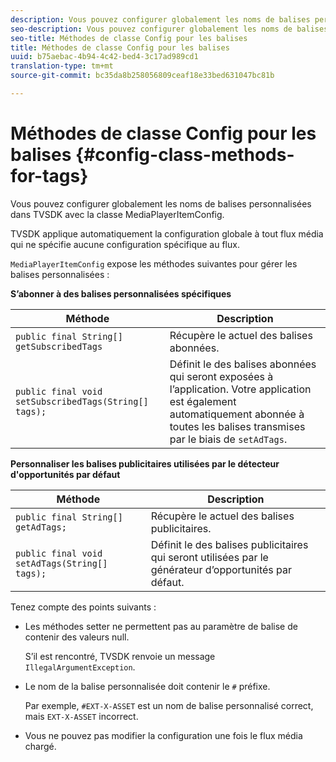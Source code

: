 ```yaml
---
description: Vous pouvez configurer globalement les noms de balises personnalisées dans TVSDK avec la classe MediaPlayerItemConfig.
seo-description: Vous pouvez configurer globalement les noms de balises personnalisées dans TVSDK avec la classe MediaPlayerItemConfig.
seo-title: Méthodes de classe Config pour les balises
title: Méthodes de classe Config pour les balises
uuid: b75aebac-4b94-4c42-bed4-3c17ad989cd1
translation-type: tm+mt
source-git-commit: bc35da8b258056809ceaf18e33bed631047bc81b

---
```



# Méthodes de classe Config pour les balises {#config-class-methods-for-tags}

Vous pouvez configurer globalement les noms de balises personnalisées dans TVSDK avec la classe MediaPlayerItemConfig.

TVSDK applique automatiquement la configuration globale à tout flux média qui ne spécifie aucune configuration spécifique au flux.

`MediaPlayerItemConfig` expose les méthodes suivantes pour gérer les balises personnalisées :

**S’abonner à des balises personnalisées spécifiques**

| <b>Méthode</b> | <b>Description</b> |
|--- |--- |
| `public final String[] getSubscribedTags` | Récupère le  actuel des balises abonnées. |
| `public final void setSubscribedTags(String[] tags);` | Définit le  des balises abonnées qui seront exposées à l’application.  Votre application est également automatiquement abonnée à toutes les balises transmises par le biais de `setAdTags`. |

**Personnaliser les balises publicitaires utilisées par le détecteur d&#39;opportunités par défaut**

| <b>Méthode</b> | <b>Description</b> |
|--- |--- |
| `public final String[] getAdTags;` | Récupère le  actuel des balises publicitaires. |
| `public final void setAdTags(String[] tags);` | Définit le  des balises publicitaires qui seront utilisées par le générateur d’opportunités par défaut. |

Tenez compte des points suivants :

* Les méthodes setter ne permettent pas au paramètre de balise de contenir des valeurs null.

   S’il est rencontré, TVSDK renvoie un message `IllegalArgumentException`.
* Le nom de la balise personnalisée doit contenir le `#` préfixe.

   Par exemple, `#EXT-X-ASSET` est un nom de balise personnalisé correct, mais `EXT-X-ASSET` incorrect.

* Vous ne pouvez pas modifier la configuration une fois le flux média chargé.